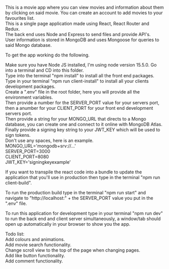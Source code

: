 This is a movie app where you can view movies and information about them by clicking on said movie. You can create an account to add movies to your favourites list.  
This is a single page application made using React, React Router and Redux.  
The back end uses Node and Express to send files and provide API's.  
User information is stored in MongoDB and uses Mongoose for queries to said Mongo database.  

To get the app working do the following.  

Make sure you have Node JS installed, I'm using node version 15.5.0.
Go into a terminal and CD into this folder.  
Type into the terminal "npm install" to install all the front end packages.  
Type in your terminal "npm run client-install" to install all your clients development packages.  
Create a ".env" file in the root folder, here you will provide all the environment variables.  
Then provide a number for the SERVER_PORT value for your servers port, then a anumber for your CLIENT_PORT for your front end development servers port.  
Then provide a string for your MONGO_URL that directs to a Mongo database, you can create one and connect to it online with MongoDB Atlas.  
Finally provide a signing key string to your JWT_KEY which will be used to sign tokens.  
Don't use any spaces, here is an example.  
MONGO_URL='mongodb+srv://...'  
SERVER_PORT=3000  
CLIENT_PORT=8080  
JWT_KEY='signingkeyexample'  

If you want to transpile the react code into a bundle to update the application that you'll use in production then type in the terminal "npm run client-build".  
 
To run the production build type in the terminal "npm run start" and navigate to "http://localhost:" + the SERVER_PORT value you put in the ".env" file.  
  
To run this application for development type in your terminal "npm run dev" to run the back end and client server simultaneously, a window/tab should open up automatically in your browser to show you the app.  

Todo list:  
Add colours and animations.  
Add movie search functionality.  
Change scroll view to the top of the page when changing pages.  
Add like button functionality.  
Add comment functionality.  